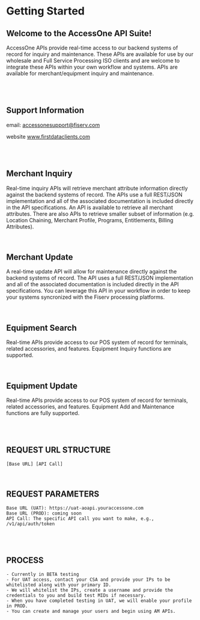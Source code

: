 # Getting Started
 
## Welcome to the AccessOne API Suite!
AccessOne APIs provide real-time access to our backend systems of record for inquiry and maintenance. These APIs are available for use by our wholesale and Full Service Processing ISO clients and are welcome to integrate these APIs within your own workflow and systems. APIs are available for merchant/equipment inquiry and maintenance.
 
<br><br>

## Support Information
email: accessonesupport@fiserv.com
 
website www.firstdataclients.com
 
<br><br>

## Merchant Inquiry
Real-time inquiry APIs will retrieve merchant attribute information directly against the backend systems of record.  The APIs use a full REST/JSON implementation and all of the associated documentation is included directly in the API specifications.  An API is available to retrieve all merchant attributes.  There are also APIs to retrieve smaller subset of information (e.g. Location Chaining, Merchant Profile, Programs, Entitlements, Billing Attributes).
 
<br>

## Merchant Update
A real-time update API will allow for maintenance directly against the backend systems of record.  The API uses a full REST/JSON implementation and all of the associated documentation is included directly in the API specifications.  You can leverage this API in your workflow in order to keep your systems syncronized with the Fiserv processing platforms.
 
<br>

## Equipment Search
Real-time APIs provide access to our POS system of record for terminals, related accessories, and features.  Equipment Inquiry functions are supported.

<br>

## Equipment Update
Real-time APIs provide access to our POS system of record for terminals, related accessories, and features.  Equipment Add and Maintenance functions are fully supported.

<br><br>

## REQUEST URL STRUCTURE
	
	[Base URL] [API Call]

	
<br>

## REQUEST PARAMETERS
	
	Base URL (UAT): https://uat-aoapi.youraccessone.com
	Base URL (PROD): coming soon
	API Call: The specific API call you want to make, e.g., /v1/api/auth/token


<br><br>

## PROCESS

	- Currently in BETA testing
	- For UAT access, contact your CSA and provide your IPs to be whitelisted along with your primary ID.
	- We will whitelist the IPs, create a username and provide the credentials to you and build test MIDs if necessary.
	- When you have completed testing in UAT, we will enable your profile in PROD.
	- You can create and manage your users and begin using AM APIs.

